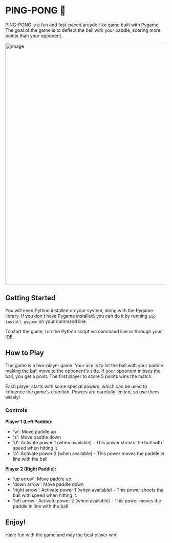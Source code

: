 # PING-PONG 🏓

PING-PONG is a fun and fast-paced arcade-like game built with Pygame. The goal of the game is to deflect the ball with your paddle, scoring more points than your opponent.

<img width="752" alt="image" src="https://github.com/Jugglerish/PingPong_Game_In_Pygame/assets/144150492/95c84716-b577-4daa-b29e-4c94b7196785">

## Getting Started 

You will need Python installed on your system, along with the Pygame library. If you don't have Pygame installed, you can do it by running `pip install pygame` on your command line.

To start the game, run the Python script via command line or through your IDE.

## How to Play

The game is a two-player game. Your aim is to hit the ball with your paddle making the ball move to the opponent's side. If your opponent misses the ball, you get a point. The first player to score 5 points wins the match.

Each player starts with some special powers, which can be used to influence the game's direction. Powers are carefully limited, so use them wisely!

### Controls

**Player 1 (Left Paddle):**
- 'w': Move paddle up
- 's': Move paddle down
- 'd': Activate power 1 (when available) - This power shoots the ball with speed when hitting it.
- 'a': Activate power 2 (when available) - This power moves the paddle in line with the ball

**Player 2 (Right Paddle):**
- 'up arrow': Move paddle up
- 'down arrow': Move paddle down
- 'right arrow': Activate power 1 (when available) - This power shoots the ball with speed when hitting it.
- 'left arrow': Activate power 2 (when available) - This power moves the paddle in line with the ball

## Enjoy!

Have fun with the game and may the best player win!
